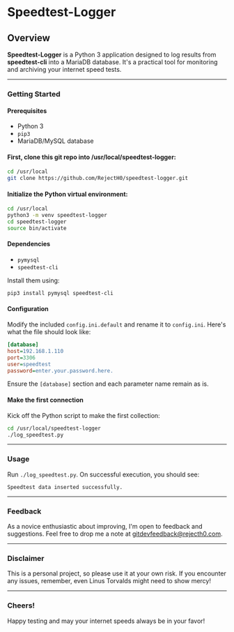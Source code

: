 
# Speedtest-Logger

## Overview
**Speedtest-Logger** is a Python 3 application designed to log results from **speedtest-cli** into a MariaDB database. It's a practical tool for monitoring and archiving your internet speed tests.

---

### Getting Started

#### Prerequisites
- Python 3
- `pip3`
- MariaDB/MySQL database

#### First, clone this git repo into /usr/local/speedtest-logger:
```bash
cd /usr/local
git clone https://github.com/RejectH0/speedtest-logger.git
```

#### Initialize the Python virtual environment:
```bash
cd /usr/local
python3 -m venv speedtest-logger
cd speedtest-logger
source bin/activate
```

#### Dependencies
- `pymysql`
- `speedtest-cli`

Install them using:
```bash
pip3 install pymysql speedtest-cli
```

#### Configuration
Modify the included `config.ini.default` and rename it to `config.ini`. Here's what the file should look like:

```ini
[database]
host=192.168.1.110
port=3306
user=speedtest
password=enter.your.password.here.
```
Ensure the `[database]` section and each parameter name remain as is.

#### Make the first connection
Kick off the Python script to make the first collection:

```bash
cd /usr/local/speedtest-logger
./log_speedtest.py
```

---

### Usage
Run `./log_speedtest.py`. On successful execution, you should see:

```plaintext
Speedtest data inserted successfully.
```

---

### Feedback
As a novice enthusiastic about improving, I'm open to feedback and suggestions. Feel free to drop me a note at gitdevfeedback@rejecth0.com.

---

### Disclaimer
This is a personal project, so please use it at your own risk. If you encounter any issues, remember, even Linus Torvalds might need to show mercy!

---

### Cheers!
Happy testing and may your internet speeds always be in your favor!

